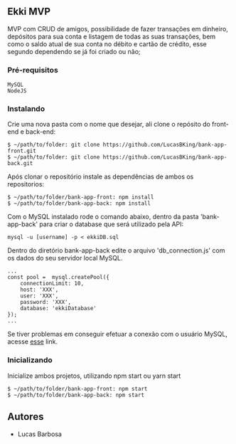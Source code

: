 ## Ekki MVP

MVP com CRUD de amigos, possibilidade de fazer transações em dinheiro, depósitos para sua conta e listagem de todas as suas transações, bem como o saldo atual de sua conta no débito e cartão de crédito, esse segundo dependendo se já foi criado ou não;

### Pré-requisitos

```
MySQL
NodeJS
```

### Instalando
Crie uma nova pasta com o nome que desejar, ali clone o repósito do front-end e back-end:
```
$ ~/path/to/folder: git clone https://github.com/LucasBKing/bank-app-front.git
$ ~/path/to/folder: git clone https://github.com/LucasBKing/bank-app-back.git
```

Após clonar o repositório instale as dependências de ambos os repositorios:

```
$ ~/path/to/folder/bank-app-front: npm install
$ ~/path/to/folder/bank-app-back: npm install
```

Com o MySQL instalado rode o comando abaixo, dentro da pasta 'bank-app-back' para criar o database que será utilizado pela API:

```
mysql -u [username] -p < ekkiDB.sql
```

Dentro do diretório bank-app-back edite o arquivo 'db_connection.js' com os dados do seu servidor local MySQL.

```
...
const pool =  mysql.createPool({
    connectionLimit: 10,
    host: 'XXX',
    user: 'XXX',
    password: 'XXX',
    database: 'ekkiDatabase'
});
...
```

Se tiver problemas em conseguir efetuar a conexão com o usuário MySQL,  acesse [esse](https://dev.mysql.com/doc/refman/8.0/en/creating-accounts.html) link.


### Inicializando

Inicialize ambos projetos, utilizando npm start ou yarn start
```
$ ~/path/to/folder/bank-app-front: npm start
$ ~/path/to/folder/bank-app-back: npm start
```

## Autores
* Lucas Barbosa
